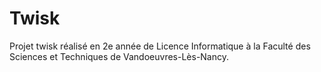 # Twisk

Projet twisk réalisé en 2e année de Licence Informatique à la Faculté des Sciences et Techniques de Vandoeuvres-Lès-Nancy.
